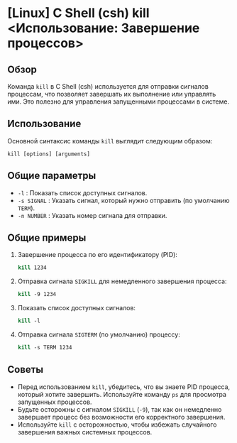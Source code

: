 # [Linux] C Shell (csh) kill <Использование: Завершение процессов>

## Обзор
Команда `kill` в C Shell (csh) используется для отправки сигналов процессам, что позволяет завершать их выполнение или управлять ими. Это полезно для управления запущенными процессами в системе.

## Использование
Основной синтаксис команды `kill` выглядит следующим образом:

```
kill [options] [arguments]
```

## Общие параметры
- `-l` : Показать список доступных сигналов.
- `-s SIGNAL` : Указать сигнал, который нужно отправить (по умолчанию `TERM`).
- `-n NUMBER` : Указать номер сигнала для отправки.

## Общие примеры
1. Завершение процесса по его идентификатору (PID):
   ```csh
   kill 1234
   ```

2. Отправка сигнала `SIGKILL` для немедленного завершения процесса:
   ```csh
   kill -9 1234
   ```

3. Показать список доступных сигналов:
   ```csh
   kill -l
   ```

4. Отправка сигнала `SIGTERM` (по умолчанию) процессу:
   ```csh
   kill -s TERM 1234
   ```

## Советы
- Перед использованием `kill`, убедитесь, что вы знаете PID процесса, который хотите завершить. Используйте команду `ps` для просмотра запущенных процессов.
- Будьте осторожны с сигналом `SIGKILL` (`-9`), так как он немедленно завершает процесс без возможности его корректного завершения.
- Используйте `kill` с осторожностью, чтобы избежать случайного завершения важных системных процессов.
